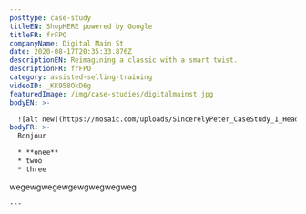 ```yaml
---
posttype: case-study
titleEN: ShopHERE powered by Google
titleFR: frFPO
companyName: Digital Main St
date: 2020-08-17T20:35:33.876Z
descriptionEN: Reimagining a classic with a smart twist.
descriptionFR: frFPO
category: assisted-selling-training
videoID: _KK958OkD6g
featuredImage: /img/case-studies/digitalmainst.jpg
bodyEN: >-

  ![alt new](https://mosaic.com/uploads/SincerelyPeter_CaseStudy_1_Header_3840x2160.jpg)
bodyFR: >-
  Bonjour

  * **onee**
  * twoo
  * three


  ```
  wegewgwegewgewgwegwegweg
  ```
---
```

